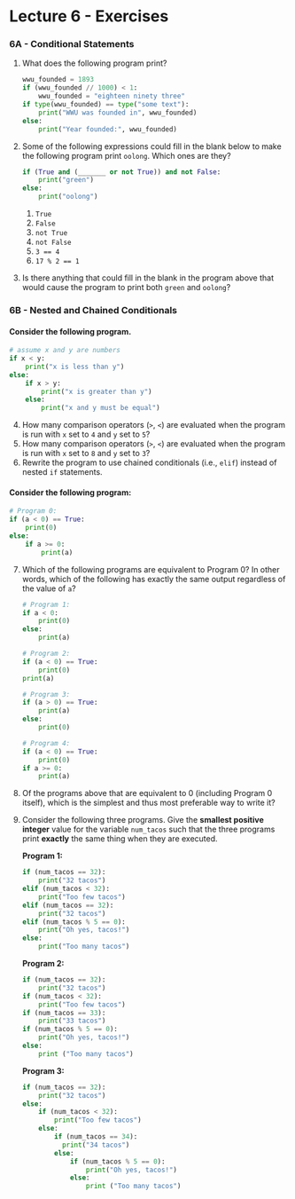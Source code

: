# Lecture 6 - Exercises

### 6A - Conditional Statements

1. What does the following program print?

   ```python
   wwu_founded = 1893
   if (wwu_founded // 1000) < 1:
       wwu_founded = "eighteen ninety three"
   if type(wwu_founded) == type("some text"):
       print("WWU was founded in", wwu_founded)
   else:
       print("Year founded:", wwu_founded)
   ```

2. Some of the following expressions could fill in the blank below to make the following program print `oolong`. Which ones are they?

   ```python
   if (True and (_______ or not True)) and not False:
       print("green")
   else:
       print("oolong")
   ```

   1. `True`
   2. `False`
   3. `not True`
   4. `not False`
   5. `3 == 4`
   6. `17 % 2 == 1`

3. Is there anything that could fill in the blank in the program above that would cause the program to print both `green` and `oolong`?

### 6B - Nested and Chained Conditionals

#### Consider the following program. 

   ```python
   # assume x and y are numbers
   if x < y:
       print("x is less than y")
   else:
       if x > y:
           print("x is greater than y")
       else:
           print("x and y must be equal")
   ```

4. How many comparison operators (`>`, `<`) are evaluated when the program is run with `x` set to `4` and `y` set to `5`?
5. How many comparison operators (`>`, `<`) are evaluated when the program is run with `x` set to `8` and `y` set to `3`?
6. Rewrite the program to use chained conditionals (i.e., `elif`) instead of nested `if` statements.

#### Consider the following program:

   ```python
   # Program 0:
   if (a < 0) == True:
       print(0)
   else:
       if a >= 0:
           print(a)
   ```

7. Which of the following programs are equivalent to Program 0?  In other words, which of the following has exactly the same output regardless of the value of `a`?

   ```python
   # Program 1:
   if a < 0:
       print(0)
   else:
       print(a)
   
   # Program 2:
   if (a < 0) == True:
       print(0)
   print(a)
   
   # Program 3:
   if (a > 0) == True:
       print(a)
   else:
       print(0)
   
   # Program 4:
   if (a < 0) == True:
       print(0)
   if a >= 0:
       print(a)
   ```

8. Of the programs above that are equivalent to 0 (including Program 0 itself), which is the simplest and thus most preferable way to write it?

9. Consider the following three programs. Give the **smallest positive integer** value for the variable `num_tacos` such that the three programs print **exactly** the same thing when they are executed.

   **Program 1:**

   ```python
   if (num_tacos == 32):
       print("32 tacos")
   elif (num_tacos < 32):
       print("Too few tacos")
   elif (num_tacos == 32):
       print("32 tacos")
   elif (num_tacos % 5 == 0):
       print("Oh yes, tacos!")
   else:
       print("Too many tacos") 
   ```

   **Program 2:**

   ```python
   if (num_tacos == 32):
       print("32 tacos")
   if (num_tacos < 32):
       print("Too few tacos")
   if (num_tacos == 33):
       print("33 tacos")
   if (num_tacos % 5 == 0):
       print("Oh yes, tacos!")
   else:
       print ("Too many tacos")
   ```

   **Program 3:**

   ```python
   if (num_tacos == 32):
       print("32 tacos")
   else:
       if (num_tacos < 32):
           print("Too few tacos")
       else:
           if (num_tacos == 34):
             print("34 tacos")
           else:
               if (num_tacos % 5 == 0):
                   print("Oh yes, tacos!")
               else:
                   print ("Too many tacos")
   ```

   


